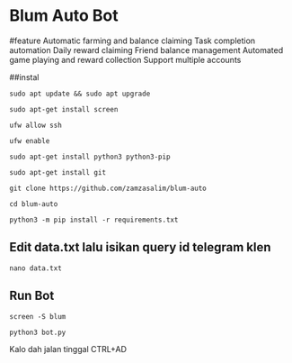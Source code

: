 # Blum Auto Bot

#feature
 Automatic farming and balance claiming
Task completion automation
Daily reward claiming
Friend balance management
Automated game playing and reward collection
Support multiple accounts

##instal
```
sudo apt update && sudo apt upgrade
```
```
sudo apt-get install screen
```
```
ufw allow ssh
```
```
ufw enable
```
```
sudo apt-get install python3 python3-pip
```
```
sudo apt-get install git
```
```
git clone https://github.com/zamzasalim/blum-auto
```
```
cd blum-auto
```
```
python3 -m pip install -r requirements.txt
```

## Edit data.txt lalu isikan query id telegram klen
```
nano data.txt
```
## Run Bot
```
screen -S blum
```
```
python3 bot.py
```
Kalo dah jalan tinggal CTRL+AD
